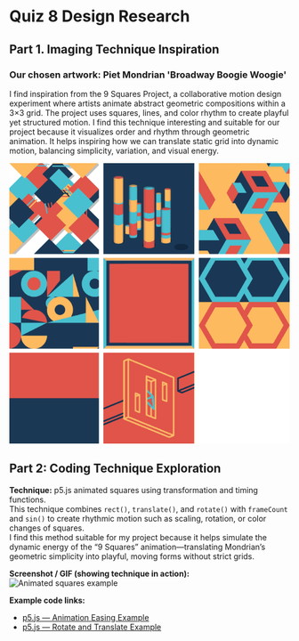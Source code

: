 # Quiz 8 Design Research
## Part 1. Imaging Technique Inspiration
### Our chosen artwork: Piet Mondrian 'Broadway Boogie Woogie'
I find inspiration from the 9 Squares Project, a collaborative motion design experiment where artists animate abstract geometric compositions within a 3×3 grid.
The project uses squares, lines, and color rhythm to create playful yet structured motion.
I find this technique interesting and suitable for our project because it visualizes order and rhythm through geometric animation.
It helps inspiring how we can translate static grid into dynamic motion, balancing simplicity, variation, and visual energy.
<p align="center">
  <img src="https://raw.githubusercontent.com/Gina0937/quiz8-design-research/refs/heads/main/9-squares-1.gif">
</p>

## Part 2: Coding Technique Exploration
**Technique:** p5.js animated squares using transformation and timing functions.  
This technique combines `rect()`, `translate()`, and `rotate()` with `frameCount` and `sin()` to create rhythmic motion such as scaling, rotation, or color changes of squares.  
I find this method suitable for my project because it helps simulate the dynamic energy of the “9 Squares” animation—translating Mondrian’s geometric simplicity into playful, moving forms without strict grids.

**Screenshot / GIF (showing technique in action):**  
![Animated squares example](https://p5js.org/assets/learn/examples/animation-easing.png)

**Example code links:**  
- [p5.js — Animation Easing Example](https://p5js.org/examples/animation-easing.html)  
- [p5.js — Rotate and Translate Example](https://p5js.org/examples/transform-rotate.html)
